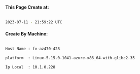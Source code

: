 
   
#### This Page Create at:

```bash

2023-07-11 - 21:59:22 UTC

```

#### Create By Machine:

```bash

Host Name : fv-az470-428

platform  : Linux-5.15.0-1041-azure-x86_64-with-glibc2.35

Ip Local  : 10.1.0.228

```

